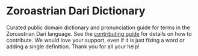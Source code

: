 
# Zoroastrian Dari Dictionary

Curated public domain dictionary and pronunciation guide for terms in the Zoroastrian Dari language. See the [contributing guide](https://github.com/drumworkteam/term/blob/make/.github/contributing.md) for details on how to contribute. We would love your support, even if it is just fixing a word or adding a single definition. Thank you for all your help!